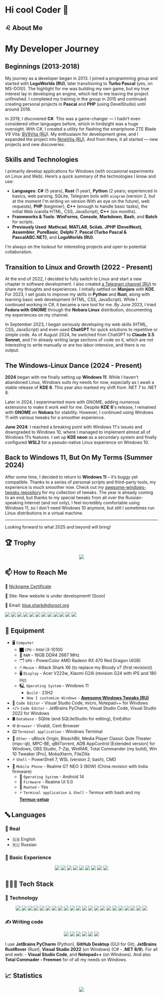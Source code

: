 # Hi cool Coder 🤘

## ♌ About Me

# My Developer Journey

## Beginnings (2013-2018)
My journey as a developer began in 2013. I joined a programming group and started with **LogoWorlds (RU)**, later transitioning to **Turbo Pascal** (yes, on MS-DOS!). The highlight for me was building my own game, but my true interest lay in developing an engine, which led to me leaving the project unfinished. I completed my training in the group in 2015 and continued creating personal projects in **Pascal** and **PHP** (using DevelStudio) until around 2018. 

In 2019, I discovered **C#**. This was a game-changer — I hadn’t even considered other languages before, which in hindsight was a huge oversight. With C#, I created a utility for flashing the smartphone ZTE Blade V9 Vita: [BV9Vita (RU)](https://4pda.to/forum/index.php?showtopic=952274&view=findpost&p=88382383). My enthusiasm for development grew, and I expanded the project into [NineVita (RU)](https://4pda.to/forum/index.php?showtopic=952274&view=findpost&p=91409816). And from there, it all started — new projects and new discoveries.

## Skills and Technologies
I primarily develop applications for Windows (with occasional experiments on Linux and Web). Here’s a quick summary of the technologies I know and use:
- **Languages**: **C#** (5 years), **Rust** (1 year), **Python** (2 years; experienced in basics, web parsing, SQLite, Telegram bots with `aiogram` (version 2, but at the moment I'm writing on version With an eye on the future), web requests), **PHP** (beginner), **C++** (enough to handle basic tasks), the initial Web (vanilla HTML, CSS, JavaScript), **C++** (six months).
- **Frameworks & Tools**: **WinForms**, **Console**, **Markdown**, **Bash**, and **Batch** for scripts.
- **Previously Used**: **Mathcad**, **MATLAB**, **Scilab**, **JPHP (DevelNext)**, **Assembler**, **PureBasic**, **Delphi 7**, **Pascal (Turbo Pascal & PascalABC.NET)**, and **LogoWorlds (RU)**.

I'm always on the lookout for interesting projects and open to potential collaboration.

## Transition to Linux and Growth (2022 - Present)
At the end of 2022, I decided to fully switch to Linux and start a new chapter in software development. I also created [a Telegram channel (RU)](https://t.me/FieryLinux) to share my thoughts and experiences. I initially settled on **Manjaro** with **KDE**. For 2023, I set goals to improve my skills in **Python** and **Rust**, along with learning basic web development (HTML, CSS, JavaScript). While I continued working in C#, it became a rare tool for me. By June 2023, I tried **Fedora with GNOME** through the **Nobara Linux** distribution, documenting my experiences on my channel.

In September 2023, I began seriously developing my web skills (HTML, CSS, JavaScript) and even used **ChatGPT** for quick solutions to repetitive or simple code. As of August 2024, he switched from ChatGPT to **Claude 3.5 Sonnet**, and I'm already writing large sections of code on it, which are not interesting to write manually or are too labor-intensive, and there is no output.

## The Windows-Linux Dance (2024 - Present)
**2024** began with me finally setting up **Windows 11**. While I haven't abandoned Linux, Windows suits my needs for now, especially as I await a stable release of **KDE 6**. This year also marked my shift from .NET 7 to .NET 8.

Later in 2024, I experimented more with GNOME, adding numerous extensions to make it work well for me. Despite **KDE 6**'s release, I remained with **GNOME** on **Nobara** for stability. However, I continued using Windows 11 with various tweaks for a smoother experience.

**June 2024**: I reached a breaking point with Windows 11's issues and downgraded to Windows 10, where I managed to implement almost all of Windows 11’s features. I set up **KDE neon** as a secondary system and finally configured **WSL2** for a pseudo-native Linux experience on Windows 10.

## Back to Windows 11, But On My Terms (Summer 2024)
After some time, I decided to return to **Windows 11** – it’s buggy yet compatible. Thanks to a series of personal scripts and third-party tools, my experience is much smoother now. Check out my [awesome-windows-tweaks repository](https://github.com/Zalexanninev15/awesome-windows-tweaks) for my collection of tweaks. The year is already coming to an end, but thanks to my special tweaks from all over the Russian-speaking Internet (and not only), I feel incredibly comfortable using Windows 11, so I don't need Windows 10 anymore, but still I sometimes run Linux distributions in a virtual machine.

---

Looking forward to what 2025 and beyond will bring!

## 🏆 Trophy

<p align="center">
   <img src="https://github-profile-trophy.vercel.app/?username=Zalexanninev15&theme=algolia&no-frame=true&margin-w=7&margin-h=7&rank=A,AAA,AA,B,BB,BBB,SECRET&row=2&column=3)">
</p>


## 📫 How to Reach Me

  🤠 [Nickname Certificate](https://mynickname.com/en/Zalexanninev15)

  👤 Site: New website is under development! (Soon)

  📨 Email: [blue.shark@disroot.org](mailto:blue.shark@disroot.org)
  
[![](https://img.shields.io/badge/Telegram-509FE7?style=for-the-badge&logo=Telegram&borderRadius=30&logoColor=white)](https://t.me/Zalexanninev15) [![](https://img.shields.io/badge/Telegram_Channels_(Ru)-509FE7?style=for-the-badge&logo=Telegram&borderRadius=30&logoColor=white)](https://t.me/s/maxlife15/140) [![](https://img.shields.io/badge/Donate-FFDD00?style=for-the-badge&logo=buymeacoffee&logoColor=black&borderRadius=30)](https://link-to-your-donation-page.com) [![](https://img.shields.io/badge/Codeberg-%232185D0?style=for-the-badge&logo=codeberg&logoColor=white&borderRadius=30)](https://codeberg.org/Zalexanninev15) [![](https://img.shields.io/badge/Steam-000000?style=for-the-badge&logo=steam&logoColor=white&borderRadius=30)](https://steamcommunity.com/id/Poslwy) [![](https://img.shields.io/badge/Pingvinus.ru-F7B12C?style=for-the-badge&logo=linux&logoColor=black&borderRadius=30)](https://steamcommunity.com/id/Poslwy) [![](https://img.shields.io/badge/Weblate_by_Codeberg-4793CC?style=for-the-badge&logo=Weblate&logoColor=white&borderRadius=30)](https://translate.codeberg.org/user/Zalexanninev15) [![](https://img.shields.io/badge/4PDA-0072BC?style=for-the-badge&logo=android&logoColor=mediumspringgreen&borderRadius=30)](https://4pda.to/forum/index.php?showuser=5330563) [![](https://img.shields.io/badge/crowdin-57BC5C?style=for-the-badge&logo=Crowdin&logoColor=21252B&borderRadius=30)](https://crowdin.com/profile/Zalexanninev15) [![](https://img.shields.io/badge/Teletype-E9E9E9.svg?&style=for-the-badge&logo=telegraph&logoColor=645FE2&borderRadius=30)](https://teletype.in/@zalexanninev15) [![](https://img.shields.io/badge/itchdot.io-000000.svg?&style=for-the-badge&logo=itchdotio&logoColor=FA5C5C&borderRadius=30)](https://zalexanninev15.itch.io) [![](https://img.shields.io/badge/PlayGround.ru-242424.svg?&style=for-the-badge&logo=steam&logoColor=E55C5F&borderRadius=30)](https://users.playground.ru/1944465)

## 🧰 Equipment

- 🖥️ `Computer`
  - 🏿 `CPU` - Intel i3-10100
  - 🐏 `RAM` - 16GB DDR4 2667 MHz
  - 🗂 `GPU` - PowerColor AMD Radeon RX 470 Red Dragon (4GB)
  - 🖱 `Mouse` - Attack Shark X6 (to replace my Bloody v7 (first revision))
  - 🖥️ `Display` - Acer V223w, Xiaomi G24i (revision G24 with IPS and 180 Hz)
  - 🖳 `Operating System` - Windows 11
    - `Build` - 23H2
    - `How I customize Windows` - [**Awesome Windows Tweaks (RU)**](https://github.com/Zalexanninev15/awesome-windows-tweaks)
- 📝 `Code Editor` - Visual Studio Code, micro, Notepad++ for Windows
- </> `Code Editor` - JetBrains PyCharm, Visual Studio Code, Visual Studio 2022 for Windows
- 🛢 `Database` - SQlite (and SQLiteStudio for editing), EmEditor
- 🌐 `Browser` - Vivaldi, Cent Browser
- ⌨️ `Terminal application` - Windows Terminal
- 🤝 `Other` - uBlock Origin, BleachBit, Media Player Classic Qute Theater (mpc-qt), MPC-BE, qBitTorrent, ADB AppControl [Extended version] for Windows, OBS Studio, 7-Zip, WinRAR, Total Commander (my build), Win 10 Tweaker [Pro], MobaXterm, FileZilla
- ⚡ `Shell` - PowerShell 7, WSL (version 2; bash), CMD
- 🤳 `Mobile Phone` - Realme GT NEO 3 (80W) (China revision with India firmware)
  - 📱 `Operating System` - Android 14
  - 📲 `Firmware` - Realme UI 5.0
  - 💪 `Rooted` - Yes 
  - ⚡ `Terminal application & Shell` - Termux with bash and my [**Termux-setup**](https://github.com/Zalexanninev15/awesome-linux-tweaks/blob/main/Termux-setup.sh)

## 🔤 Languages

### 👥 Real

- 🇬🇧 English
- 🇷🇺 Russian

### 📖 Basic Experience

<p align="center">
   <span>
  <img src="https://img.shields.io/badge/rust-%23000000.svg?&style=for-the-badge&logo=rust&logoColor=white" />
  <img src="https://img.shields.io/badge/python-%233776AB.svg?&style=for-the-badge&logo=python&logoColor=white" />
  <img src="https://img.shields.io/badge/C%23-%23239120.svg?&style=for-the-badge&logo=sharp&logoColor=white" />
  <img src="https://img.shields.io/badge/HTML-%23E34F26.svg?style=for-the-badge&logo=html5&logoColor=white"/>
  <img src="https://img.shields.io/badge/CSS-%231572B6.svg?style=for-the-badge&logo=css3&logoColor=white"/>
  <img src="https://img.shields.io/badge/JavaScript-%23F7DF1E.svg?style=for-the-badge&logo=javascript&logoColor=black"/>
  <img src="https://img.shields.io/badge/GNU_Bash-%234EAA25.svg?&style=for-the-badge&logo=gnubash&logoColor=black" />
  <img src="https://img.shields.io/badge/php-%23777BB4.svg?&style=for-the-badge&logo=php&logoColor=white" />
  <img src="https://img.shields.io/badge/c++-%2300599C.svg?style=for-the-badge&logo=c%2B%2B&logoColor=white" />
</span>
</p>

## 👨🏻‍💻 Tech Stack

### 🧠 Technology

<p align="center">
<span>
  <img src="https://img.shields.io/badge/chatGPT-74aa9c?style=for-the-badge&logo=openai&logoColor=white" />
    <img src="https://img.shields.io/badge/.NET-%23512BD4.svg?&style=for-the-badge&logo=dotnet&logoColor=white" />
    <img src="https://img.shields.io/badge/Windows_API-%230078D4.svg?&style=for-the-badge&logoColor=white" />
    <img src="https://img.shields.io/badge/PyPI-%233775A9.svg?&style=for-the-badge&logo=pypi&logoColor=white" />
      <img src="https://img.shields.io/badge/PySide-%2341CD52.svg?&style=for-the-badge&logo=qt&logoColor=white" />
  <img src="https://img.shields.io/badge/telegram_bot_api-509FE7.svg?&style=for-the-badge&logo=telegram&logoColor=white" />
  <img src="https://img.shields.io/badge/sqlite-%2307405e.svg?style=for-the-badge&logo=sqlite&logoColor=white">
    <img src="https://img.shields.io/badge/markdown-%23000000.svg?&style=for-the-badge&logo=markdown&logoColor=white" />
    <img src="https://img.shields.io/badge/insomnia-%234000BF.svg?&style=for-the-badge&logo=insomnia&logoColor=white" />
  <img src="https://img.shields.io/badge/github-%23181717.svg?&style=for-the-badge&logo=github&logoColor=white" />
    <img src="https://img.shields.io/badge/codeberg-%232185D0.svg?&style=for-the-badge&logo=codeberg&logoColor=white" />
    <img src="https://img.shields.io/badge/virustotal-%23394EFF.svg?&style=for-the-badge&logo=virustotal&logoColor=white" />
     <img src="https://img.shields.io/badge/virtualbox-%23183A61.svg?&style=for-the-badge&logo=virtualbox&logoColor=white" />
     <img src="https://img.shields.io/badge/vmware_workstation_pro-%23607078.svg?&style=for-the-badge&logo=vmware&logoColor=white" />
 <img src="https://img.shields.io/badge/bootstrap-%23563D7C.svg?style=for-the-badge&logo=bootstrap&logoColor=white">
    <img src="https://img.shields.io/badge/wireguard-%2388171A.svg?&style=for-the-badge&logo=wireguard&logoColor=white" />
  <img src="https://img.shields.io/badge/.ENV-%23ECD53F.svg?&style=for-the-badge&logo=dotenv&logoColor=black" />
  <img src="https://img.shields.io/badge/wireshark-0060B9.svg?&style=for-the-badge&logo=wireshark&logoColor=white" />
    <img src="https://img.shields.io/badge/selenium-%2343B02A.svg?&style=for-the-badge&logo=selenium&logoColor=white" />
    <img src="https://img.shields.io/badge/powershell-black.svg?&style=for-the-badge&logo=gnubash&logoColor=white" />
  <img src="https://img.shields.io/badge/figma-%23F24E1E.svg?style=for-the-badge&logo=figma&logoColor=white">
    <img src="https://img.shields.io/badge/telegraph-E9E9E9.svg?&style=for-the-badge&logo=telegraph&logoColor=black" />
</span>
</p>

### ✍️ Writing code

<p align="center">
<span>
        <img src="https://img.shields.io/badge/Visual_Studio_Code-%23007ACC.svg?&style=for-the-badge&logo=visualstudiocode&logoColor=white" />
        <img src="https://img.shields.io/badge/pycharm-ABEFB8.svg?&style=for-the-badge&logo=pycharm&logoColor=black" />
        <img src="https://img.shields.io/badge/GitHub_Desktop-24292E?style=for-the-badge&logo=github&logoColor=#692786" />
        <img src="https://img.shields.io/badge/Visual_Studio_2022-473EA3?style=for-the-badge&logo=visualstudio&logoColor=#8661C5" />
        <img src="https://img.shields.io/badge/Notepad++-A9F37E?style=for-the-badge&logo=notepadplusplus&logoColor=black" />
        <img src="https://img.shields.io/badge/RustRover-000000.svg?&style=for-the-badge&logo=Rust&logoColor=white" />
</span>
</p>

I use **JetBrains PyCharm** (Python), **GitHub Desktop** (GUI for Git), **JetBrains RustRover** (Rust), **Visual Studio 2022** (on Windows) (C# - **.NET 8/9**). For all and web: - **Visual Studio Code**, and **Notepad++** (on WIndows). And also **Total Commader - Freemen** for of all my needs on Windows.

## 📈 Statistics

<p align="center">
<img align="center" src="/images/userstats.svg" />
</p>
